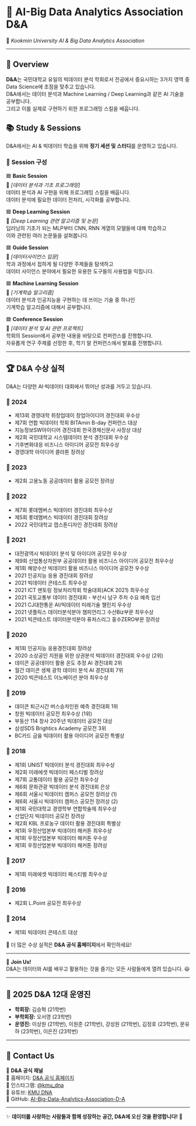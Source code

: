# 🧬 AI-Big Data Analytics Association **D&A**  
🚀 *Kookmin University AI & Big Data Analytics Association*  

---

## 📌 Overview  
**D&A**는 국민대학교 유일의 빅데이터 분석 학회로서 전공에서 중요시하는 3가지 영역 중 Data Science에 초점을 맞추고 있습니다. <br>
D&A에서는 데이터 분석과 Machine Learning / Deep Learning과 같은 AI 기술을 공부합니다. <br>
그리고 이를 실제로 구현하기 위한 프로그래밍 스킬을 배웁니다. <br>

## 📚 Study & Sessions  
D&A에서는 AI & 빅데이터 학습을 위해 **정기 세션 및 스터디**를 운영하고 있습니다.  

### 🎯 **Session 구성**  
🟦 **Basic Session**  
📌 *[데이터 분석과 기초 프로그래밍]*  
데이터 분석과 AI 구현을 위해 프로그래밍 스킬을 배웁니다.  
데이터 분석에 필요한 데이터 전처리, 시각화를 공부합니다.  

🟦 **Deep Learning Session**  
📌 *[Deep Learning 관련 알고리즘 및 논문]*  
딥러닝의 기초가 되는 MLP부터 CNN, RNN 계열의 모델들에 대해 학습하고  
이와 관련된 여러 논문들을 살펴봅니다.  

🟦 **Guide Session**  
📌 *[데이터사이언스 입문]*  
학과 과정에서 접하게 될 다양한 주제들을 탐색하고  
데이터 사이언스 분야에서 필요한 유용한 도구들의 사용법을 익힙니다.  

🟦 **Machine Learning Session**  
📌 *[기계학습 알고리즘]*  
데이터 분석과 인공지능을 구현하는 데 쓰이는 기술 중 하나인  
기계학습 알고리즘에 대해서 공부합니다.  

🟦 **Conference Session**  
📌 *[데이터 분석 및 AI 관련 프로젝트]*  
학회의 Session에서 공부한 내용을 바탕으로 컨퍼런스를 진행합니다.  
자유롭게 연구 주제를 선정한 후, 학기 말 컨퍼런스에서 발표를 진행합니다.  

---

## 🏆 D&A 수상 실적  
D&A는 다양한 AI·빅데이터 대회에서 뛰어난 성과를 거두고 있습니다.  

### 🏅 2024  
- 제13회 경영대학 취창업데이 창업아이디어 경진대회 우수상  
- 제7회 연합 빅데이터 학회 BITAmin B-day 컨퍼런스 대상  
- 지능정보SW아이디어 경진대회 한국경제신문사 사장상 대상  
- 제2회 국민대학교 시스템데이터 분석 경진대회 우수상  
- 기후변화대응 비즈니스 아이디어 공모전 최우수상  
- 경영대학 아이디어 콜라톤 장려상  

### 🏅 2023  
- 제2회 고용노동 공공데이터 활용 공모전 장려상  

### 🏅 2022  
- 제7회 롯데멤버스 빅데이터 경진대회 최우수상  
- 제5회 롯데멤버스 빅데이터 경진대회 장려상  
- 2022 국민대학교 캡스톤디자인 경진대회 장려상  

### 🏅 2021  
- 대전광역시 빅데이터 분석 및 아이디어 공모전 우수상  
- 제9회 산업통상자원부 공공데이터 활용 비즈니스 아이디어 공모전 최우수상  
- 제1회 해양수산 빅데이터 활용 비즈니스 아이디어 공모전 우수상  
- 2021 인공지능 응용 경진대회 장려상  
- 2021 빅데이터 콘테스트 최우수상  
- 2021 ICT 멘토링 정보처리학회 학술대회(ACK 2021) 최우수상  
- 2021 국토교통부 데이터 경진대회 - 부산시 남구 주차 수요 예측 입선  
- 2021 CJ대한통운 AI/빅데이터 미래기술 챌린지 우수상  
- 2021 넷플릭스 데이터분석분야 챔피언리그 수산Biz부문 최우수상  
- 2021 빅콘테스트 데이터분석분야 퓨처스리그 홍수ZERO부문 장려상  

### 🏅 2020  
- 제1회 인공지능 응용경진대회 장려상  
- 2020 소상공인 지원을 위한 상권분석 빅데이터 경진대회 우수상 (2위)  
- 데이콘 공공데이터 활용 온도 추정 AI 경진대회 2위  
- 월간 데이콘 생체 광학 데이터 분석 AI 경진대회 7위  
- 2020 빅콘테스트 이노베이션 분야 최우수상  

### 🏅 2019  
- 데이콘 퇴근시간 버스승차인원 예측 경진대회 1위  
- 창원 빅데이터 공모전 최우수상 (1위)  
- 부동산 114 창사 20주년 빅데이터 공모전 대상  
- 삼성SDS Brightics Academy 공모전 3위  
- BC카드 금융 빅데이터 활용 아이디어 공모전 특별상  

### 🏅 2018  
- 제1회 UNIST 빅데이터 분석 경진대회 최우수상  
- 제2회 미래에셋 빅데이터 페스티벌 장려상  
- 제7회 교통데이터 활용 공모전 최우수상  
- 제6회 문화관광 빅데이터 분석 경진대회 은상  
- 제6회 서울시 빅데이터 캠퍼스 공모전 장려상 (1)  
- 제6회 서울시 빅데이터 캠퍼스 공모전 장려상 (2)  
- 제1회 국민대학교 경영학부 연합학술제 최우수상  
- 산업단지 빅데이터 공모전 장려상  
- 제2회 KBL 프로농구 데이터 활용 경진대회 특별상  
- 제1회 우정산업본부 빅데이터 해커톤 최우수상  
- 제1회 우정산업본부 빅데이터 해커톤 우수상  
- 제1회 우정산업본부 빅데이터 해커톤 장려상  

### 🏅 2017  
- 제1회 미래에셋 빅데이터 페스티벌 최우수상  

### 🏅 2016  
- 제2회 L.Point 공모전 최우수상  

### 🏅 2014  
- 제1회 빅데이터 콘테스트 대상  

📌 더 많은 수상 실적은 **D&A 공식 홈페이지**에서 확인하세요!  

---

📢 **Join Us!**  
D&A는 데이터와 AI를 배우고 활용하는 것을 즐기는 모든 사람들에게 열려 있습니다. 😃  

---

## 👥 2025 D&A 12대 운영진 
- **학회장:** 김승혁 (21학번)  
- **부학회장:** 오서영 (23학번) 
- **운영진:** 이상원 (21학번), 이원준 (21학번), 강성원 (21학번), 김정호 (23학번), 문유하 (23학번), 이은진 (23학번) 

---

## 🤝 Contact Us  
💬 **D&A 공식 채널**  
📌 홈페이지: [D&A 공식 홈페이지](https://cms.kookmin.ac.kr/dna/index.do)  
📌 인스타그램: [@kmu_dna](https://www.instagram.com/kmu_dna/)  
📌 유튜브: [KMU DNA](https://www.youtube.com/channel/UCQ7D2s-rUVBHpDDRzSkkgxg)  
📌 GitHub: [AI-Big-Data-Analytics-Association-D-A](https://github.com/AI-Big-Data-Analytics-Association-D-A)    

---

✨ **데이터를 사랑하는 사람들과 함께 성장하는 공간, D&A에 오신 것을 환영합니다!** 🚀
